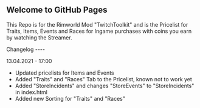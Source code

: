 ## Welcome to GitHub Pages


This Repo is for the Rimworld Mod "TwitchToolkit" and is the Pricelist for Traits, Items, Events and Races for Ingame purchases with coins you earn by watching the Streamer.


Changelog ----

13.04.2021 - 17:00
- Updated pricelists for Items and Events
- Added "Traits" and "Races" Tab to the Pricelist, known not to work yet
- Added "StoreIncidents" and changes "StoreEvents" to "StoreIncidents" in index.html
- Added new Sorting for "Traits" and "Races"
